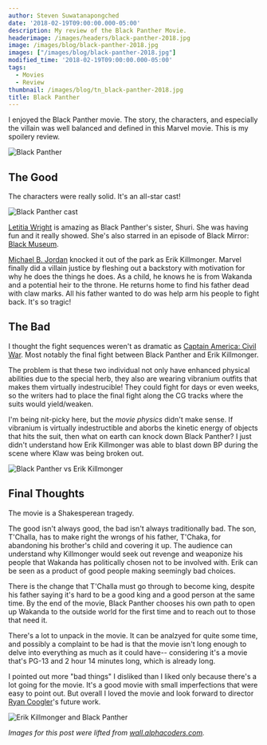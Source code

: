 ```yaml
---
author: Steven Suwatanapongched
date: '2018-02-19T09:00:00.000-05:00'
description: My review of the Black Panther Movie.
headerimage: /images/headers/black-panther-2018.jpg
image: /images/blog/black-panther-2018.jpg
images: ["/images/blog/black-panther-2018.jpg"]
modified_time: '2018-02-19T09:00:00.000-05:00'
tags:
  - Movies
  - Review
thumbnail: /images/blog/tn_black-panther-2018.jpg
title: Black Panther
---
```



I enjoyed the Black Panther movie. The story, the characters, and especially the villain was well balanced and defined in this Marvel movie. This is my spoilery review.

![Black Panther](/images/blog/black-panther-2018.jpg)

## The Good

The characters were really solid. It's an all-star cast!

![Black Panther cast](/images/blog/black-panther-cast.jpg)

[Letitia Wright](http://www.imdb.com/name/nm4004793/) is amazing as Black Panther's sister, Shuri. She was having fun and it really showed. She's also starred in an episode of Black Mirror: [Black Museum](http://www.imdb.com/title/tt5058700/).

[Michael B. Jordan](http://www.imdb.com/name/nm0430107/) knocked it out of the park as Erik Killmonger. Marvel finally did a villain justice by fleshing out a backstory with motivation for why he does the things he does. As a child, he knows he is from Wakanda and a potential heir to the throne. He returns home to find his father dead with claw marks. All his father wanted to do was help arm his people to fight back. It's so tragic!
## The Bad

I thought the fight sequences weren't as dramatic as [Captain America: Civil War](http://www.imdb.com/title/tt3498820/). Most notably the final fight between Black Panther and Erik Killmonger. 

The problem is that these two individual not only have enhanced physical abilities due to the special herb, they also are wearing vibranium outfits that makes them virtually indestrucible! They could fight for days or even weeks, so the writers had to place the final fight along the CG tracks where the suits would yield/weaken.

I'm being nit-picky here, but the *movie physics* didn't make sense. If vibranium is virtually indestructible and aborbs the kinetic energy of objects that hits the suit, then what on earth can knock down Black Panther? I just didn't understand how Erik Killmonger was able to blast down BP during the scene where Klaw was being broken out.

![Black Panther vs Erik Killmonger](/images/blog/black-panther-vs-erik-killmonger.jpg)
## Final Thoughts

The movie is a Shakesperean tragedy. 

The good isn't always good, the bad isn't always traditionally bad. The son, T'Challa, has to make right the wrongs of his father, T'Chaka, for abandoning his brother's child and covering it up. The audience can understand why Killmonger would seek out revenge and weaponize his people that Wakanda has politically chosen not to be involved with. Erik can be seen as a product of good people making seemingly bad choices.

There is the change that T'Challa must go through to become king, despite his father saying it's hard to be a good king and a good person at the same time. By the end of the movie, Black Panther chooses his own path to open up Wakanda to the outside world for the first time and to reach out to those that need it.

There's a lot to unpack in the movie. It can be analzyed for quite some time, and possibly a complaint to be had is that the movie isn't long enough to delve into everything as much as it could have-- considering it's a movie that's PG-13 and 2 hour 14 minutes long, which is already long.

I pointed out more "bad things" I disliked than I liked only because there's a lot going for the movie. It's a good movie with small imperfections that were easy to point out. But overall I loved the movie and look forward to director [Ryan Coogler](http://www.imdb.com/name/nm3363032/)'s future work.

![Erik Killmonger and Black Panther](/images/blog/black-panther-erik-killmonger.jpg)

*Images for this post were lifted from [wall.alphacoders.com](https://wall.alphacoders.com).*